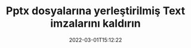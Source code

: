 ---
############################# Static ############################
layout: "auto-gen-signature"
date: 2022-03-01T15:12:22
draft: false
operation: Delete
signaturetype: Text
fileformat: Pptx
productName: .NET
lang: tr
productCode: net
otherformats: pdf doc docx docm dot dotm dotx odt ott rtf xls xlsx xlsm xlsb csv ods ots xltx xltm ppt pptx pps ppsx odp otp potx potm pptm ppsm
breadcrumb: Put Text signature on Pptx for C#

############################# Head ############################
head_title: "C# aracılığıyla Pptx dosyalarından Text imzasını silin"
head_description: "İmzalı Pptx belgelerindeki belirli Text imzalarının silinmesi kısa .NET koduyla kolayca gerçekleştirilebilir."

############################# Header ############################
title: "Pptx dosyalarına yerleştirilmiş Text imzalarını kaldırın"
description: "Pptx dokümanlarından çeşitli Text imzalarını silin. Text imzasını kaldırmak için basit C# kodu gerekir."
bg_image: "https://cms.admin.containerize.com/templates/aspose/App_Themes/V3/images/bg/header1.png"
bg_overlay: false
button:
    enable: true

############################# SubMenu ############################
submenu:
    enable: true

    left:
        img_alt: "GroupDocs.Signature for .NET"
        image: "https://cms.admin.containerize.com/templates/groupdocs/images/product-logos/90x90-noborder/groupdocs-signature-net.png"
        product: "GroupDocs.Signature"
        platform: ".NET"



############################# About ############################
about:
    enable: true
    title: "GroupDocs.Signature for .NET API özellikleri hakkında bilgi alın"
    content: |
        [GroupDocs.Signature for .NET](https://products.groupdocs.com/signature/net/) API, belgelerinizi elektronik imza kullanarak işlemek için birçok yol sağlar. Metinler, resimler, dijital sertifikalar, barkodlar, QR kodları, damgalar veya meta veriler gibi dijital imzalar mevcuttur. Müşteriler, PDF'lerde, MS Word belgelerinde, MS Excel çalışma kitaplarında, MS PowerPoint sunumlarında, Adobe Photoshop dosyalarında ve çeşitli görüntü formatlarında dijital imza ekleme, silme, güncelleme, doğrulama veya arama olanağına sahiptir. Çok sayıda kullanışlı özellik ve ayar sağlanmıştır.
    

############################# Steps ############################
steps:
    enable: true
    title_left: "Pptx belgenizden Text imzaları nasıl kaldırılır"
    content_left: |
        [GroupDocs.Signature for .NET](https://products.groupdocs.com/signature/net/), Pptx belgelerindeki Text imzalarını birkaç satır kodla temizlemek için kullanışlı bir özellik sağlar.
        
        * İlk olarak, bir yapıcı parametresi olarak belgenize giden Signature nesne yolunun örneğini oluşturun.
        * Ardından uygun bir imza nesnesi oluşturun ve benzersiz tanımlayıcısını ayarlayın.
        * Bundan sonra, silinmesi gereken imza nesnesini geçen Delete yöntemini çağırın.
        * Son olarak, işlem operasyon sonuçları.

    title_right: "sistem gereksinimleri"
    content_right: |
        GroupDocs.Signature for .NET, tüm büyük platformlarda ve işletim sistemlerinde desteklenir. Aşağıdaki kodu çalıştırmadan önce lütfen aşağıdaki ön koşulların sisteminizde kurulu olduğundan emin olun.

        * İşletim sistemleri: Microsoft Windows, Linux, MacOS
        * Geliştirme ortamları: Microsoft Visual Studio, Xamarin, MonoDevelop
        * Frameworks: .NET Framework, .NET Standard, .NET Core, Mono
        * GroupDocs.Signature for .NET ürününün en son sürümünü [Nuget}](https://www.nuget.org/packages/groupdocs.signature) adresinden indirin
         
    code: |
        ```csharp    
                
        // Set up input Pptx file
        string filePath = "input.pptx";

        // Instantiate Signature for input file
        using (GroupDocs.Signature.Signature signature = new GroupDocs.Signature.Signature(filePath))
        {
                // Id of signature which is supposed to be deleted
                // such Id may be obtained as result of search operation
                string id = "ff988ab1-7403-4c8d-8db7-f2a56b9f8530";

                // provide signature features to delete
                // set up particular signature id
                TextSignature signatureToDelete = new TextSignature(id);

                // delete signature
                bool deleteResult = signature.Delete(signatureToDelete);

                // process deletion result
                if (deleteResult)
                {
                    Console.WriteLine("Signature was deleted successfully!");
                }
        }
        ```

############################# Demos ############################
demos:
    enable: true
    title: "Text imzalarıyla imzalama Canlı Demo"
    content: |
       Hemen şimdi [GroupDocs.Signature App](https://products.groupdocs.app/signature/family) web sitesini ziyaret ederek Pptx dosyasına çeşitli elektronik imzalar ekleyin.          

############################# More Formats ############################
more_formats:
    enable: true
    title: "Text imzalarınızı C# ile silin"
    content: |
        "Çeşitli belge formatlarına eklenen e-imzaların silinmesi. Ekstra kod olmadan imzaları hızla kaldırın."
    format: 
       
       
back_to_top:
    enable: true
---